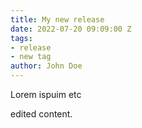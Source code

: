 ```yaml
---
title: My new release
date: 2022-07-20 09:09:00 Z
tags:
- release
- new tag
author: John Doe
---
```


Lorem ispuim etc

edited content.